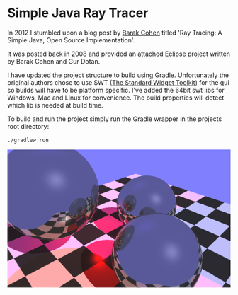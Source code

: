 Simple Java Ray Tracer
======================

In 2012 I stumbled upon a blog post by [Barak Cohen](https://plus.google.com/109999908224705846661/posts) titled 'Ray Tracing: A Simple Java, Open Source Implementation'.

It was posted back in 2008 and provided an attached Eclipse project written by Barak Cohen and Gur Dotan.

I have updated the project structure to build using Gradle. Unfortunately the original authors chose to use SWT ([The Standard Widget Toolkit](https://www.eclipse.org/swt/)) for the gui so builds will have to be platform specific. I've added the 64bit swt libs for Windows, Mac and Linux for convenience. The build properties will detect which lib is needed at build time.

To build and run the project simply run the Gradle wrapper in the projects root directory:

```
./gradlew run
```

![alt text](test-render.png "Running under Windows")